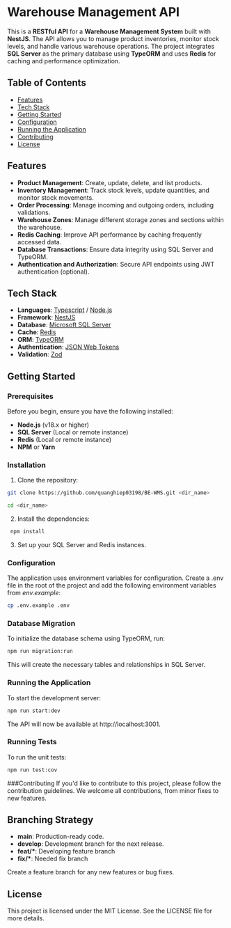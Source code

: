 # Warehouse Management API

This is a **RESTful API** for a **Warehouse Management System** built with **NestJS**. The API allows you to manage product inventories, monitor stock levels, and handle various warehouse operations. The project integrates **SQL Server** as the primary database using **TypeORM** and uses **Redis** for caching and performance optimization.

## Table of Contents

-  [Features](#features)
-  [Tech Stack](#tech-stack)
-  [Getting Started](#getting-started)
-  [Configuration](#configuration)
-  [Running the Application](#running-the-application)
-  [Contributing](#contributing)
-  [License](#license)

## Features

-  **Product Management**: Create, update, delete, and list products.
-  **Inventory Management**: Track stock levels, update quantities, and monitor stock movements.
-  **Order Processing**: Manage incoming and outgoing orders, including validations.
-  **Warehouse Zones**: Manage different storage zones and sections within the warehouse.
-  **Redis Caching**: Improve API performance by caching frequently accessed data.
-  **Database Transactions**: Ensure data integrity using SQL Server and TypeORM.
-  **Authentication and Authorization**: Secure API endpoints using JWT authentication (optional).

## Tech Stack

-  **Languages**: [Typescript](https://www.typescriptlang.org/) / [Node.js](https://nodejs.org/docs/latest/api/)
-  **Framework**: [NestJS](https://nestjs.com/)
-  **Database**: [Microsoft SQL Server](https://www.microsoft.com/en-us/sql-server/sql-server-2022)
-  **Cache**: [Redis](https://redis.io/docs/latest/)
-  **ORM**: [TypeORM](https://typeorm.io/)
-  **Authentication**: [JSON Web Tokens](https://jwt.io/)
-  **Validation**: [Zod](https://zod.dev/)

## Getting Started

### Prerequisites

Before you begin, ensure you have the following installed:

-  **Node.js** (v18.x or higher)
-  **SQL Server** (Local or remote instance)
-  **Redis** (Local or remote instance)
-  **NPM** or **Yarn**

### Installation

1. Clone the repository:

```bash
git clone https://github.com/quanghiep03198/BE-WMS.git <dir_name>

cd <dir_name>
```

2. Install the dependencies:

```bash
 npm install
```

3. Set up your SQL Server and Redis instances.

### Configuration

The application uses environment variables for configuration. Create a .env file in the root of the project and add the following environment variables from _env.example_:

```bash
cp .env.example .env
```

### Database Migration

To initialize the database schema using TypeORM, run:

```bash
npm run migration:run
```

This will create the necessary tables and relationships in SQL Server.

### Running the Application

To start the development server:

```bash
npm run start:dev
```

The API will now be available at http://localhost:3001.

### Running Tests

To run the unit tests:

```bash
npm run test:cov
```

###Contributing
If you'd like to contribute to this project, please follow the contribution guidelines. We welcome all contributions, from minor fixes to new features.

## Branching Strategy

-  **main**: Production-ready code.
-  **develop**: Development branch for the next release.
-  **feat/\***: Developing feature branch
-  **fix/\***: Needed fix branch

Create a feature branch for any new features or bug fixes.

## License

This project is licensed under the MIT License. See the LICENSE file for more details.
